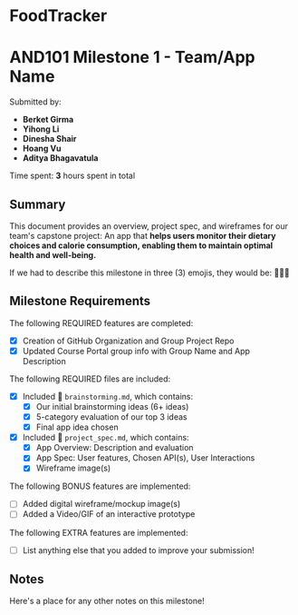 # FoodTracker

<!-- (This is a comment) INSTRUCTIONS: Go through this page and fill out any **bolded** entries with their correct values.-->

# AND101 Milestone 1 - **Team/App Name**

Submitted by:
- **Berket Girma**
- **Yihong Li**
- **Dinesha Shair**
- **Hoang Vu**
- **Aditya Bhagavatula**

Time spent: **3** hours spent in total

## Summary

This document provides an overview, project spec, and wireframes for our team's capstone project: An app that **helps users monitor their dietary choices and calorie consumption, enabling them to maintain optimal health and well-being.**

If we had to describe this milestone in three (3) emojis, they would be: **💭💪💡**

## Milestone Requirements

<!-- Please be sure to change the [ ] to [x] for any features you completed.  If a feature is not checked [x], you might miss the points for that item! -->

The following REQUIRED features are completed:

- [x] Creation of GitHub Organization and Group Project Repo
- [x] Updated Course Portal group info with Group Name and App Description

The following REQUIRED files are included:

- [x] Included 📄 `brainstorming.md`, which contains:
  - [x] Our initial brainstorming ideas (6+ ideas)
  - [x] 5-category evaluation of our top 3 ideas
  - [x] Final app idea chosen
- [x] Included 📄 `project_spec.md`, which contains:
  - [x] App Overview: Description and evaluation
  - [x] App Spec: User features, Chosen API(s), User Interactions
  - [x] Wireframe image(s)

The following BONUS features are implemented:

- [ ] Added digital wireframe/mockup image(s)
- [ ] Added a Video/GIF of an interactive prototype

The following EXTRA features are implemented:

- [ ] List anything else that you added to improve your submission!

## Notes

Here's a place for any other notes on this milestone!
